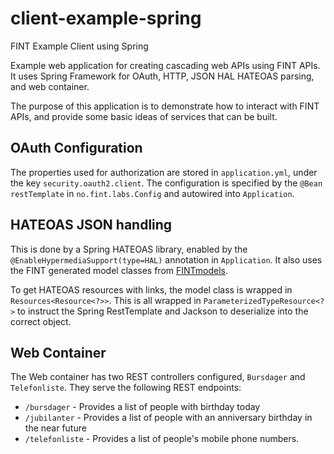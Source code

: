 # client-example-spring
FINT Example Client using Spring

Example web application for creating cascading web APIs using FINT APIs.
It uses Spring Framework for OAuth, HTTP, JSON HAL HATEOAS parsing, and web container.

The purpose of this application is to demonstrate how to interact with FINT APIs,
and provide some basic ideas of services that can be built.

## OAuth Configuration

The properties used for authorization are stored in `application.yml`, 
under the key `security.oauth2.client`. The configuration is specified by
the `@Bean` `restTemplate` in `no.fint.labs.Config` and autowired into `Application`.

## HATEOAS JSON handling

This is done by a Spring HATEOAS library, enabled by the `@EnableHypermediaSupport(type=HAL)`
annotation in `Application`.  It also uses the FINT generated model classes from [FINTmodels](//github.com/FINTmodels).

To get HATEOAS resources with links, the model class is wrapped in `Resources<Resource<?>>`.
This is all wrapped in `ParameterizedTypeResource<?>` to instruct the Spring RestTemplate and Jackson to
deserialize into the correct object.

## Web Container

The Web container has two REST controllers configured, `Bursdager` and `Telefonliste`. They serve the following REST endpoints:

- `/bursdager` - Provides a list of people with birthday today
- `/jubilanter` - Provides a list of people with an anniversary birthday in the near future
- `/telefonliste` - Provides a list of people's mobile phone numbers.